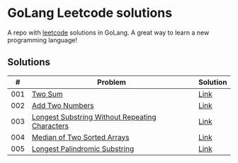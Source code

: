 GoLang Leetcode solutions
=========================

A repo with [leetcode](https://leetcode.com) solutions in GoLang. A great way to
learn a new programming language!

## Solutions

| # | Problem | Solution |
| --- | --- | --- |
| 001 | [Two Sum](https://leetcode.com/problems/two-sum/description/) | [Link](001_two_sum.md) |
| 002 | [Add Two Numbers](https://leetcode.com/problems/add-two-numbers/description/) | [Link](002_add_two_numbers.md) |
| 003 | [Longest Substring Without Repeating Characters](https://leetcode.com/problems/longest-substring-without-repeating-characters/description/) | [Link](003_longest_substring_without_repeating_chars.md) |
| 004 | [Median of Two Sorted Arrays](https://leetcode.com/problems/median-of-two-sorted-arrays/description/) | [Link](004_median_of_two_sorted_arrays.md) |
| 005 | [Longest Palindromic Substring](https://leetcode.com/problems/longest-palindromic-substring/description/) | [Link](005_longest_palindromic_substring.md) |
